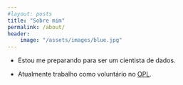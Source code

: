 ```yaml
---
#layout: posts
title: "Sobre mim"
permalink: /about/
header:
    image: "/assets/images/blue.jpg"
---
```


* Estou me preparando para ser um cientista de dados.

* Atualmente trabalho como voluntário no [OPL](http://www.opl.ufc.br/pt/).
